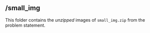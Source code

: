 ## /small_img

This folder contains the *unzipped* images of `small_img.zip` from the problem statement.
